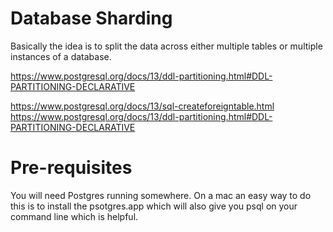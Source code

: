 # Database Sharding


Basically the idea is to split the data across either multiple tables or multiple instances of a database.


https://www.postgresql.org/docs/13/ddl-partitioning.html#DDL-PARTITIONING-DECLARATIVE

https://www.postgresql.org/docs/13/sql-createforeigntable.html
https://www.postgresql.org/docs/13/ddl-partitioning.html#DDL-PARTITIONING-DECLARATIVE


# Pre-requisites

You will need Postgres running somewhere. On a mac an easy way to do this is to install the psotgres.app which will also give you psql on your command line which is helpful.

